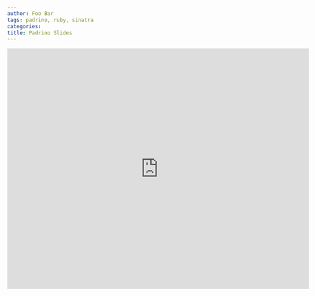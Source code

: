 ```yaml
---
author: Foo Bar
tags: padrino, ruby, sinatra
categories:
title: Padrino Slides
---
```


<iframe src="https://docs.google.com/present/embed?id=dck82t5z_5cr3pgfxm&size=l" frameborder="0" width="700" height="559"> </iframe>

